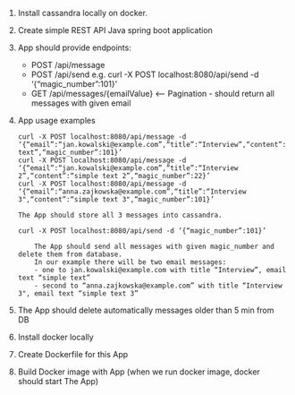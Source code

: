 
1. Install cassandra locally on docker.
2. Create simple REST API Java spring boot application
3. App should provide endpoints: 

    - POST /api/message
    - POST /api/send              e.g.     curl -X POST localhost:8080/api/send -d ‘{“magic_number”:101}’
    - GET /api/messages/{emailValue} <-- Pagination - should return all messages with given email

4. App usage examples
 
    ```
    curl -X POST localhost:8080/api/message -d ‘{“email”:“jan.kowalski@example.com”,“title”:“Interview”,“content”:“simple text”,“magic_number”:101}’
    curl -X POST localhost:8080/api/message -d ‘{“email”:“jan.kowalski@example.com”,“title”:“Interview 2”,“content”:“simple text 2”,“magic_number”:22}’
    curl -X POST localhost:8080/api/message -d ‘{“email”:“anna.zajkowska@example.com”,“title”:“Interview 3",“content”:“simple text 3",“magic_number”:101}’
        
    The App should store all 3 messages into cassandra.
    
    curl -X POST localhost:8080/api/send -d ‘{“magic_number”:101}’
    
        The App should send all messages with given magic_number and delete them from database.
        In our example there will be two email messages:
        - one to jan.kowalski@example.com with title “Interview”, email text “simple text”
        - second to “anna.zajkowska@example.com” with title “Interview 3", email text “simple text 3”
    ```

5. The App should delete automatically messages older than 5 min from DB
6. Install docker locally
7. Create Dockerfile for this App
8. Build Docker image with App (when we run docker image, docker should start The App)